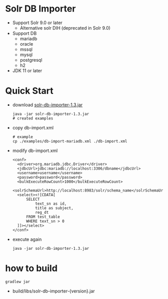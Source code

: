# Solr DB Importer
- Support Solr 9.0 or later
  - Alternative solr DIH (deprecated in Solr 9.0)
- Support DB
  - mariadb
  - oracle
  - mssql
  - mysql
  - postgresql
  - h2
- JDK 11 or later

# Quick Start
- download [solr-db-importer-1.3.jar](https://github.com/saro-lab/solr-db-importer/releases/download/1.1/solr-db-importer-1.3.jar)
  ```
  java -jar solr-db-importer-1.3.jar
  # created examples
  ```
- copy db-import.xml
  ```
  # example
  cp ./examples/db-import-mariadb.xml ./db-import.xml
  ```
- modify db-import.xml
  ```
  <conf>
    <driver>org.mariadb.jdbc.Driver</driver>
    <jdbcUrl>jdbc:mariadb://localhost:3306/dbname</jdbcUrl>
    <username>username</username>
    <password>password</password>
    <bulkExecuteRowCount>1000</bulkExecuteRowCount>
    <solrSchemaUrl>http://localhost:8983/solr/schema_name</solrSchemaUrl>
    <select><![CDATA[
        SELECT
            text_sn as id,
            title as subject,
            reg_dt
        FROM test_table
        WHERE text_sn > 0
    ]]></select>
  </conf>
  ```
- execute again
  ```
  java -jar solr-db-importer-1.3.jar
  ```

# how to build
```
gradlew jar
```
- build/libs/solr-db-importer-{version}.jar